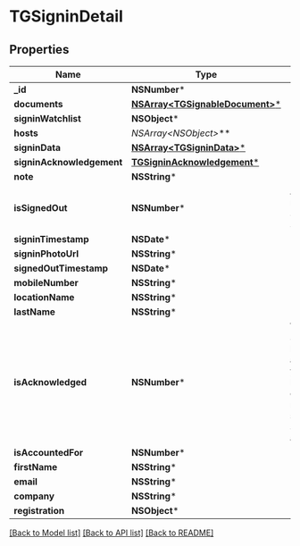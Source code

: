# TGSigninDetail

## Properties
Name | Type | Description | Notes
------------ | ------------- | ------------- | -------------
**_id** | **NSNumber*** |  | 
**documents** | [**NSArray&lt;TGSignableDocument&gt;***](TGSignableDocument.md) |  | [optional] 
**signinWatchlist** | **NSObject*** |  | [optional] 
**hosts** | **NSArray&lt;NSObject*&gt;*** |  | [optional] 
**signinData** | [**NSArray&lt;TGSigninData&gt;***](TGSigninData.md) |  | [optional] 
**signinAcknowledgement** | [**TGSigninAcknowledgement***](TGSigninAcknowledgement.md) |  | [optional] 
**note** | **NSString*** |  | [optional] 
**isSignedOut** | **NSNumber*** | A one-way method of Signing out a Signin | [optional] 
**signinTimestamp** | **NSDate*** |  | [optional] 
**signinPhotoUrl** | **NSString*** |  | [optional] 
**signedOutTimestamp** | **NSDate*** |  | [optional] 
**mobileNumber** | **NSString*** |  | [optional] 
**locationName** | **NSString*** |  | [optional] 
**lastName** | **NSString*** |  | [optional] 
**isAcknowledged** | **NSNumber*** | Whether this Signin has been acknowledged yet. Can also be used as a one-way method of setting the Signin as acknowledged. | [optional] 
**isAccountedFor** | **NSNumber*** |  | [optional] 
**firstName** | **NSString*** |  | [optional] 
**email** | **NSString*** |  | [optional] 
**company** | **NSString*** |  | [optional] 
**registration** | **NSObject*** |  | [optional] 

[[Back to Model list]](../README.md#documentation-for-models) [[Back to API list]](../README.md#documentation-for-api-endpoints) [[Back to README]](../README.md)


